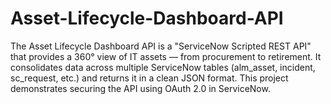 # Asset-Lifecycle-Dashboard-API
The Asset Lifecycle Dashboard API is a "ServiceNow Scripted REST API" that provides a 360° view of IT assets — from procurement to retirement. It consolidates data across multiple ServiceNow tables (alm_asset, incident, sc_request, etc.) and returns it in a clean JSON format. This project demonstrates securing the API using OAuth 2.0 in ServiceNow.
